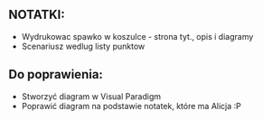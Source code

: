 ## NOTATKI:
- Wydrukowac spawko w koszulce - strona tyt., opis i diagramy
- Scenariusz wedlug listy punktow

## Do poprawienia:
- Stworzyć diagram w Visual Paradigm
- Poprawić diagram na podstawie notatek, które ma Alicja :P
